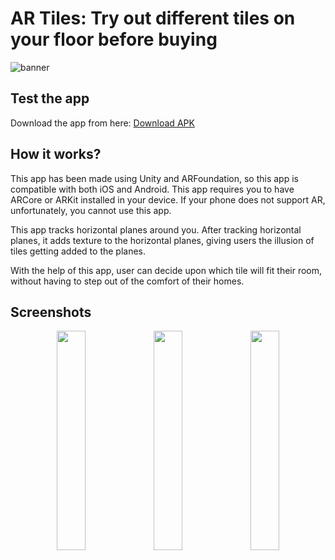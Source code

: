 # AR Tiles: Try out different tiles on your floor before buying

![banner](https://github.com/lightlessdays/ar-tiles/blob/main/AR%20Tiles%20Banner.png)

## Test the app

Download the app from here: [Download  APK](https://drive.google.com/file/d/1aCpERAaPkTyu1F5ARzpWaT5QH0mg9W3x/view?usp=sharing)

## How it works?

This app has been made using Unity and ARFoundation, so this app is compatible with both iOS and Android. This app requires you to have ARCore or ARKit installed in your device. If your phone does not support AR, unfortunately, you cannot use this app.

This app tracks horizontal planes around you. After tracking horizontal planes, it adds texture to the horizontal planes, giving users the illusion of tiles getting added to the planes.

With the help of this app, user can decide upon which tile will fit their room, without having to step out of the comfort of their homes.

## Screenshots

<p align="middle">
<img src="https://github.com/lightlessdays/ar-tiles/blob/main/WhatsApp%20Image%202022-06-15%20at%2012.13.25%20PM%20(1).jpeg" width=30%>
<img src="https://github.com/lightlessdays/ar-tiles/blob/main/WhatsApp%20Image%202022-06-15%20at%2012.13.25%20PM.jpeg" width=30%>
<img src="https://github.com/lightlessdays/ar-tiles/blob/main/WhatsApp%20Image%202022-06-15%20at%2012.13.26%20PM.jpeg" width=30%>
  </p>
